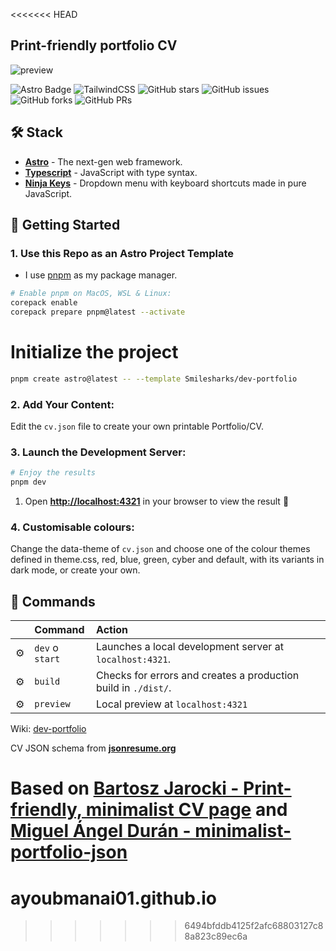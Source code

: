 <<<<<<< HEAD
## Print-friendly portfolio CV

![preview](https://github.com/user-attachments/assets/44c47034-06e4-412a-b9dd-014593b32215)

![Astro Badge](https://img.shields.io/badge/Astro-BC52EE?logo=astro&logoColor=fff&style=flat)
![TailwindCSS](https://img.shields.io/badge/tailwindcss-0F172A?&logo=tailwindcss)
![GitHub stars](https://img.shields.io/github/stars/Smilesharks/dev-portfolio)
![GitHub issues](https://img.shields.io/github/issues/Smilesharks/dev-portfolio)
![GitHub forks](https://img.shields.io/github/forks/Smilesharks/dev-portfolio)
![GitHub PRs](https://img.shields.io/github/issues-pr/Smilesharks/dev-portfolio)

## 🛠️ Stack

- [**Astro**](https://astro.build/) - The next-gen web framework.
- [**Typescript**](https://www.typescriptlang.org/) - JavaScript with type syntax.
- [**Ninja Keys**](https://github.com/ssleptsov/ninja-keys) - Dropdown menu with keyboard shortcuts made in pure JavaScript.

## 🚀 Getting Started

### 1. Use this Repo as an Astro Project Template

- I use [pnpm](https://pnpm.io/installation) as my package manager.

```bash
# Enable pnpm on MacOS, WSL & Linux:
corepack enable
corepack prepare pnpm@latest --activate
```

# Initialize the project
```bash
pnpm create astro@latest -- --template Smilesharks/dev-portfolio
```

### 2. Add Your Content:

Edit the `cv.json` file to create your own printable Portfolio/CV.

### 3. Launch the Development Server:

```bash
# Enjoy the results
pnpm dev
```
1. Open [**http://localhost:4321**](http://localhost:4321/) in your browser to view the result 🚀

### 4. Customisable colours:
Change the data-theme of `cv.json` and choose one of the colour themes defined in theme.css, red, blue, green, cyber and default, with its variants in dark mode, or create your own.

## 🧞 Commands

|     | Command         | Action                                                                       |
| :-- | :-------------- | :--------------------------------------------------------------------------- |
| ⚙️  | `dev` o `start` | Launches a local development server at `localhost:4321`.                   |
| ⚙️  | `build`         | Checks for errors and creates a production build in `./dist/`. |
| ⚙️  | `preview`       | Local preview at `localhost:4321`                                       |

Wiki: [dev-portfolio](https://deepwiki.com/Smilesharks/dev-portfolio)

CV JSON schema from [**jsonresume.org**](https://jsonresume.org/schema/)

Based on [**Bartosz Jarocki - Print-friendly, minimalist CV page**](https://github.com/BartoszJarocki/cv) and [**Miguel Ángel Durán - minimalist-portfolio-json**](https://github.com/midudev/minimalist-portfolio-json)
=======
# ayoubmanai01.github.io
>>>>>>> 6494bfddb4125f2afc68803127c88a823c89ec6a
